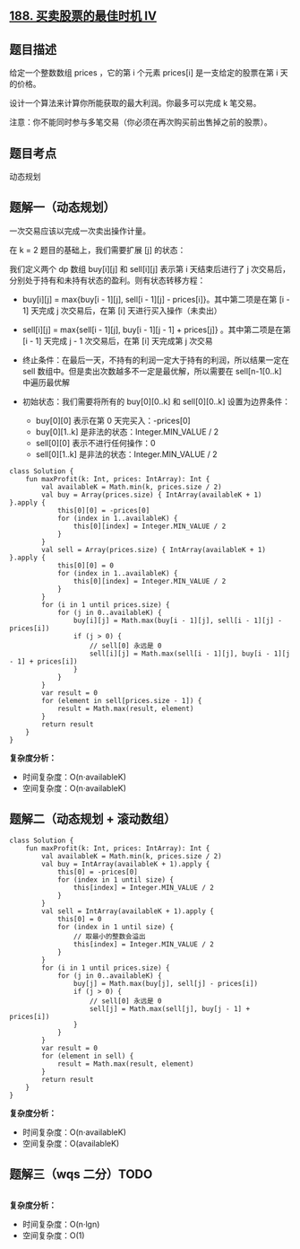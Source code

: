 ## [188. 买卖股票的最佳时机 IV](https://leetcode.cn/problems/best-time-to-buy-and-sell-stock-iv/description/)

## 题目描述

给定一个整数数组 prices ，它的第 i 个元素 prices[i] 是一支给定的股票在第 i 天的价格。

设计一个算法来计算你所能获取的最大利润。你最多可以完成 k 笔交易。

注意：你不能同时参与多笔交易（你必须在再次购买前出售掉之前的股票）。

## 题目考点

动态规划

## 题解一（动态规划）

一次交易应该以完成一次卖出操作计量。

在 k = 2 题目的基础上，我们需要扩展 [j] 的状态：

我们定义两个 dp 数组 buy[i][j] 和 sell[i][j] 表示第 i 天结束后进行了 j 次交易后，分别处于持有和未持有状态的盈利。则有状态转移方程：

- buy[i][j] = max{buy[i - 1][j], sell[i - 1][j] - prices[i]}。其中第二项是在第 [i - 1] 天完成 j 次交易后，在第 [i] 天进行买入操作（未卖出）
- sell[i][j] = max{sell[i - 1][j], buy[i - 1][j - 1] + prices[j]} 。其中第二项是在第 [i - 1] 天完成 j - 1 次交易后，在第 [i] 天完成第 j 次交易

- 终止条件：在最后一天，不持有的利润一定大于持有的利润，所以结果一定在 sell 数组中。但是卖出次数越多不一定是最优解，所以需要在 sell[n-1[0..k] 中遍历最优解
- 初始状态：我们需要将所有的 buy[0][0..k] 和 sell[0][0..k] 设置为边界条件：
  - buy[0][0] 表示在第 0 天完买入：-prices[0]
  - buy[0][1..k] 是非法的状态：Integer.MIN_VALUE / 2
  - sell[0][0] 表示不进行任何操作：0
  - sell[0][1..k] 是非法的状态：Integer.MIN_VALUE / 2

```
class Solution {
    fun maxProfit(k: Int, prices: IntArray): Int {
        val availableK = Math.min(k, prices.size / 2)
        val buy = Array(prices.size) { IntArray(availableK + 1) }.apply {
            this[0][0] = -prices[0]
            for (index in 1..availableK) {
                this[0][index] = Integer.MIN_VALUE / 2
            }
        }
        val sell = Array(prices.size) { IntArray(availableK + 1) }.apply {
            this[0][0] = 0
            for (index in 1..availableK) {
                this[0][index] = Integer.MIN_VALUE / 2
            }
        }
        for (i in 1 until prices.size) {
            for (j in 0..availableK) {
                buy[i][j] = Math.max(buy[i - 1][j], sell[i - 1][j] - prices[i])
                if (j > 0) {
                    // sell[0] 永远是 0
                    sell[i][j] = Math.max(sell[i - 1][j], buy[i - 1][j - 1] + prices[i])
                }
            }
        }
        var result = 0
        for (element in sell[prices.size - 1]) {
            result = Math.max(result, element)
        }
        return result
    }
}
```

**复杂度分析：**

- 时间复杂度：O(n·availableK)
- 空间复杂度：O(n·availableK) 

## 题解二（动态规划 + 滚动数组）

```
class Solution {
    fun maxProfit(k: Int, prices: IntArray): Int {
        val availableK = Math.min(k, prices.size / 2)
        val buy = IntArray(availableK + 1).apply {
            this[0] = -prices[0]
            for (index in 1 until size) {
                this[index] = Integer.MIN_VALUE / 2
            }
        }
        val sell = IntArray(availableK + 1).apply {
            this[0] = 0
            for (index in 1 until size) {
                // 取最小的整数会溢出
                this[index] = Integer.MIN_VALUE / 2
            }
        }
        for (i in 1 until prices.size) {
            for (j in 0..availableK) {
                buy[j] = Math.max(buy[j], sell[j] - prices[i])
                if (j > 0) {
                    // sell[0] 永远是 0
                    sell[j] = Math.max(sell[j], buy[j - 1] + prices[i])
                }
            }
        }
        var result = 0
        for (element in sell) {
            result = Math.max(result, element)
        }
        return result
    }
}
```

**复杂度分析：**

- 时间复杂度：O(n·availableK)
- 空间复杂度：O(availableK) 

## 题解三（wqs 二分）TODO

```
```

**复杂度分析：**

- 时间复杂度：O(n·lgn)
- 空间复杂度：O(1) 

